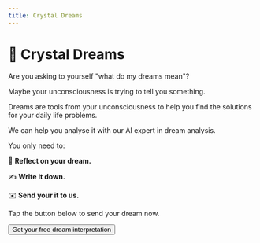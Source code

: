 ```yaml
---
title: Crystal Dreams
---
```


# **🔮 Crystal Dreams**

Are you asking to yourself "what do my dreams mean"?

Maybe your unconsciousness is trying to tell you something.

Dreams are tools from your unconsciousness to help you find the solutions for your daily life problems. 

We can help you analyse it with our AI expert in dream analysis.

You only need to:

🤔 **Reflect on your dream.**

✍️ **Write it down.** 

✉️ **Send your it to us.**

Tap the button below to send your dream now.

<a href="https://gbv72db7eem.typeform.com/to/bSGnUlg7">
  <button type="button" class="btn btn-dark">
    Get your free dream interpretation
  </button>
</a>

